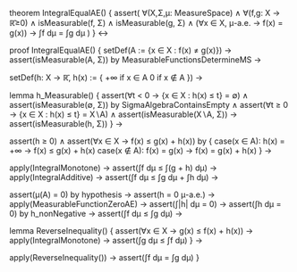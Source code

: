 theorem IntegralEqualAE() {
  assert(
    ∀(X,Σ,μ: MeasureSpace) ∧
    ∀(f,g: X → ℝ̄≥0) ∧
    isMeasurable(f, Σ) ∧
    isMeasurable(g, Σ) ∧
    (∀x ∈ X, μ-a.e. → f(x) = g(x)) →
    ∫f dμ = ∫g dμ
  )
} ↔

proof IntegralEqualAE() {
  setDef(A := {x ∈ X : f(x) ≠ g(x)}) →
  assert(isMeasurable(A, Σ)) by MeasurableFunctionsDetermineMS →
  
  setDef(h: X → ℝ̄, h(x) := {
    +∞ if x ∈ A
    0   if x ∉ A
  }) →
  
  lemma h_Measurable() {
    assert(∀t < 0 → {x ∈ X : h(x) ≤ t} = ∅) ∧
    assert(isMeasurable(∅, Σ)) by SigmaAlgebraContainsEmpty ∧
    assert(∀t ≥ 0 → {x ∈ X : h(x) ≤ t} = X∖A) ∧
    assert(isMeasurable(X∖A, Σ)) →
    assert(isMeasurable(h, Σ))
  } →
  
  assert(h ≥ 0) ∧
  assert(∀x ∈ X → f(x) ≤ g(x) + h(x)) by {
    case(x ∈ A): h(x) = +∞ → f(x) ≤ g(x) + h(x)
    case(x ∉ A): f(x) = g(x) → f(x) = g(x) + h(x)
  } →
  
  apply(IntegralMonotone) →
  assert(∫f dμ ≤ ∫(g + h) dμ) →
  apply(IntegralAdditive) →
  assert(∫f dμ ≤ ∫g dμ + ∫h dμ) →
  
  assert(μ(A) = 0) by hypothesis →
  assert(h = 0 μ-a.e.) →
  apply(MeasurableFunctionZeroAE) →
  assert(∫|h| dμ = 0) →
  assert(∫h dμ = 0) by h_nonNegative →
  assert(∫f dμ ≤ ∫g dμ) →
  
  lemma ReverseInequality() {
    assert(∀x ∈ X → g(x) ≤ f(x) + h(x)) →
    apply(IntegralMonotone) →
    assert(∫g dμ ≤ ∫f dμ)
  } →
  
  apply(ReverseInequality()) →
  assert(∫f dμ = ∫g dμ)
}